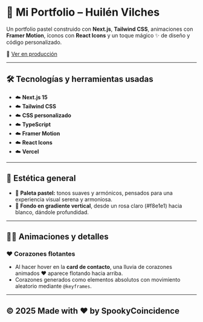 # 🌸 Mi Portfolio – Huilén Vilches

Un portfolio pastel construido con **Next.js**, **Tailwind CSS**, animaciones con **Framer Motion**, íconos con **React Icons** y un toque mágico ✨ de diseño y código personalizado.

🔗 [Ver en producción](https://mi-portfolio-sepia.vercel.app/)

---

## 🛠️ Tecnologías y herramientas usadas

- ☁️ **Next.js 15** 
- ☁️ **Tailwind CSS** 
- ☁️ **CSS personalizado** 
- ☁️ **TypeScript** 
- ☁️ **Framer Motion** 
- ☁️ **React Icons** 
- ☁️ **Vercel** 

---

## 🎨 Estética general

- 🎀 **Paleta pastel:** tonos suaves y armónicos, pensados para una experiencia visual serena y armoniosa.
- 🎀 **Fondo en gradiente vertical**, desde un rosa claro (#f8e1e1) hacia blanco, dándole profundidad.

---

## 🧚‍♀️ Animaciones y detalles 

### ❤️ Corazones flotantes
- Al hacer hover en la **card de contacto**, una lluvia de corazones animados ❤️ aparece flotando hacia arriba.
- Corazones generados como elementos absolutos con movimiento aleatorio mediante `@keyframes`.

---


## © 2025 Made with ❤️ by SpookyCoincidence

